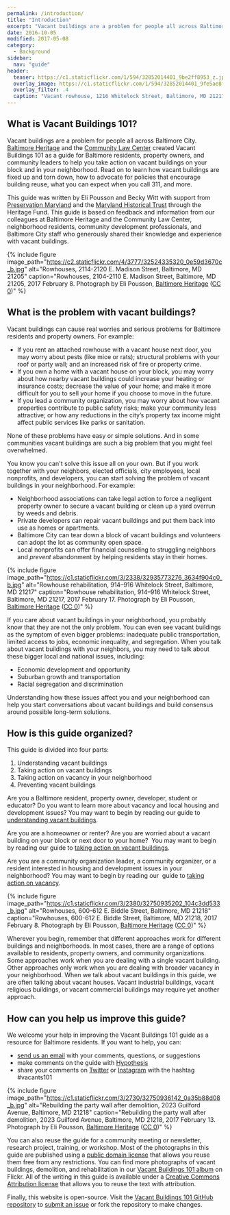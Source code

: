 ```yaml
---
permalink: /introduction/
title: "Introduction"
excerpt: "Vacant buildings are a problem for people all across Baltimore City. Baltimore Heritage and the Community Law Center created this guide to help Baltimore residents, property owners, and community leaders like you take action on vacant buildings on your block and in your neighborhood."
date: 2016-10-05
modified: 2017-05-08
category:
  - Background
sidebar:
  nav: "guide"
header:
  teaser: https://c1.staticflickr.com/1/594/32852014401_9be2ff8953_z.jpg
  overlay_image: https://c1.staticflickr.com/1/594/32852014401_9fe5ae8fb1_h.jpg
  overlay_filter: .4
  caption: "Vacant rowhouse, 1216 Whitelock Street, Baltimore, MD 21217, 2017 February 17. Photo by Eli Pousson, [Baltimore Heritage](https://www.flickr.com/photos/baltimoreheritage/32852014401/) ([CC 0](https://creativecommons.org/licenses/publicdomain/))."
---
```


## What is Vacant Buildings 101?

Vacant buildings are a problem for people all across Baltimore City. [Baltimore Heritage](https://baltimoreheritage.org/) and the [Community Law Center](http://communitylaw.org/) created Vacant Buildings 101 as a guide for Baltimore residents, property owners, and community leaders to help you take action on vacant buildings on your block and in your neighborhood. Read on to learn how vacant buildings are fixed up and torn down, how to advocate for policies that encourage building reuse, what you can expect when you call 311, and more.

This guide was written by Eli Pousson and Becky Witt with support from [Preservation Maryland](http://www.preservationmaryland.org/) and the [Maryland Historical Trust](http://mht.maryland.gov/) through the Heritage Fund. This guide is based on feedback and information from our colleagues at Baltimore Heritage and the Community Law Center, neighborhood residents, community development professionals, and Baltimore City staff who generously shared their knowledge and experience with vacant buildings.

{% include figure image_path="https://c2.staticflickr.com/4/3777/32524335320_0e59d3670c_b.jpg" alt="Rowhouses, 2114-2120 E. Madison Street, Baltimore, MD 21205" caption="Rowhouses, 2104-2110 E. Madison Street, Baltimore, MD 21205, 2017 February 8. Photograph by Eli Pousson, [Baltimore Heritage](https://www.flickr.com/photos/baltimoreheritage/32524335320/) ([CC 0](https://creativecommons.org/licenses/publicdomain/))" %}

## What is the problem with vacant buildings?

Vacant buildings can cause real worries and serious problems for Baltimore residents and property owners. For example:

- If you rent an attached rowhouse with a vacant house next door, you may worry about pests (like mice or rats); structural problems with your roof or party wall; and an increased risk of fire or property crime.
- If you own a home with a vacant house on your block, you may worry about how nearby vacant buildings could increase your heating or insurance costs; decrease the value of your home; and make it more difficult for you to sell your home if you choose to move in the future.
- If you lead a community organization, you may worry about how vacant properties contribute to public safety risks; make your community less attractive; or how any reductions in the city’s property tax income might affect public services like parks or sanitation.

None of these problems have easy or simple solutions. And in some communities vacant buildings are such a big problem that you might feel overwhelmed.

You know you can't solve this issue all on your own. But if you work together with your neighbors, elected officials, city employees, local nonprofits, and developers, you can start solving the problem of vacant buildings in your neighborhood. For example:

- Neighborhood associations can take legal action to force a negligent property owner to secure a vacant building or clean up a yard overrun by weeds and debris.
- Private developers can repair vacant buildings and put them back into use as homes or apartments.
- Baltimore City can tear down a block of vacant buildings and volunteers can adopt the lot as community open space.
- Local nonprofits can offer financial counseling to struggling neighbors and *prevent* abandonment by helping residents stay in their homes.

{% include figure image_path="https://c1.staticflickr.com/3/2338/32935773276_3634f904c0_b.jpg" alt="Rowhouse rehabilitation, 914–916 Whitelock Street, Baltimore, MD 21217" caption="Rowhouse rehabilitation, 914–916 Whitelock Street, Baltimore, MD 21217, 2017 February 17. Photograph by Eli Pousson, [Baltimore Heritage](https://www.flickr.com/photos/baltimoreheritage/32935773276/) ([CC 0](https://creativecommons.org/licenses/publicdomain/))" %}

If you care about vacant buildings in your neighborhood, you probably know that they are not the only problem. You can even see vacant buildings as the symptom of even bigger problems: inadequate public transportation, limited access to jobs, economic inequality, and segregation. When you talk about vacant buildings with your neighbors, you may need to talk about these bigger local and national issues, including:

- Economic development and opportunity
- Suburban growth and transportation
- Racial segregation and discrimination

Understanding how these issues affect you and your neighborhood can help you start conversations about vacant buildings and build consensus around possible long-term solutions.

## How is this guide organized?

This guide is divided into four parts:

1. Understanding vacant buildings
2. Taking action on vacant buildings
3. Taking action on vacancy in your neighborhood
4. Preventing vacant buildings

Are you a Baltimore resident, property owner, developer, student or educator? Do you want to learn more about vacancy and local housing and development issues? You may want to begin by reading our guide to [understanding vacant buildings](/understanding-buildings/).

Are you are a homeowner or renter? Are you are worried about a vacant building on your block or next door to your home?  You may want to begin by reading our guide to [taking action on vacant buildings](/vacant-buildings/).

Are you are a community organization leader, a community organizer, or a resident interested in housing and development issues in your neighborhood? You may want to begin by reading our  guide to [taking action on vacancy](/neighborhood-vacancy/).

{% include figure image_path="https://c1.staticflickr.com/3/2380/32750935202_104c3dd533_b.jpg" alt="Rowhouses, 600-612 E. Biddle Street, Baltimore, MD 21218" caption="Rowhouses, 600-612 E. Biddle Street, Baltimore, MD 21218, 2017 February 8. Photograph by Eli Pousson, [Baltimore Heritage](https://www.flickr.com/photos/baltimoreheritage/32750935202/) ([CC 0](https://creativecommons.org/licenses/publicdomain/))" %}

Wherever you begin, remember that different approaches work for different buildings and neighborhoods. In most cases, there are a range of options available to residents, property owners, and community organizations. Some approaches work when you are dealing with a single vacant building. Other approaches only work when you are dealing with broader vacancy in your neighborhood. When we talk about vacant buildings in this guide, we are often talking about vacant houses. Vacant industrial buildings, vacant religious buildings, or vacant commercial buildings may require yet another approach.

## How can you help us improve this guide?

We welcome your help in improving the Vacant Buildings 101 guide as a resource for Baltimore residents. If you want to help, you can:

- [send us an email](mailto:info@baltimoreheritage.org?Subject=Comments%20on%20Vacant%20Buildings%20101%20Guide) with your comments, questions, or suggestions
- make comments on the guide with [Hypothesis](https://hypothes.is/)
- share your comments on [Twitter](https://twitter.com/hashtag/vacants101/) or [Instagram](https://www.instagram.com/explore/tags/vacants101/) with the hashtag #vacants101

{% include figure image_path="https://c1.staticflickr.com/3/2730/32750936142_0a35b88d08_b.jpg" alt="Rebuilding the party wall after demolition, 2023 Guilford Avenue, Baltimore, MD 21218" caption="Rebuilding the party wall after demolition, 2023 Guilford Avenue, Baltimore, MD 21218, 2017 February 13. Photograph by Eli Pousson, [Baltimore Heritage](https://www.flickr.com/photos/baltimoreheritage/32750936142/) ([CC 0](https://creativecommons.org/licenses/publicdomain/))" %}

You can also reuse the guide for a community meeting or newsletter, research project, training, or workshop. Most of the photographs in this guide are published using a [public domain license](https://creativecommons.org/publicdomain/zero/1.0/) that allows you reuse them free from any restrictions. You can find more photographs of vacant buildings, demolition, and rehabilitation in our [Vacant Buildings 101 album](https://www.flickr.com/photos/baltimoreheritage/albums/72157675883091384) on Flickr. All of the writing in this guide is available under a [Creative Commons Attribution license](https://creativecommons.org/licenses/by/2.0/) that allows you to reuse the text with attribution.

Finally, this website is open-source. Visit the [Vacant Buildings 101 GitHub repository](https://github.com/baltimoreheritage/vacant-buildings-101/) to [submit an issue](https://github.com/baltimoreheritage/vacant-buildings-101/issues) or fork the repository to make changes.
